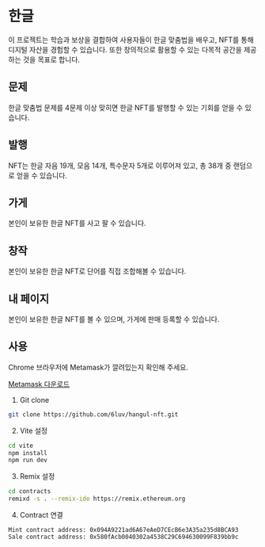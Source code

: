 # 한글

이 프로젝트는 학습과 보상을 결합하여 사용자들이 한글 맞춤법을 배우고, NFT를 통해 디지털 자산을 경험할 수 있습니다. 또한 창의적으로 활용할 수 있는 다목적 공간을 제공하는 것을 목표로 합니다.

## 문제

한글 맞춤법 문제를 4문제 이상 맞히면 한글 NFT를 발행할 수 있는 기회를 얻을 수 있습니다.

## 발행

NFT는 한글 자음 19개, 모음 14개, 특수문자 5개로 이루어져 있고, 총 38개 중 랜덤으로 얻을 수 있습니다.

## 가게

본인이 보유한 한글 NFT를 사고 팔 수 있습니다.

## 창작

본인이 보유한 한글 NFT로 단어를 직접 조합해볼 수 있습니다.

## 내 페이지

본인이 보유한 한글 NFT를 볼 수 있으며, 가게에 판매 등록할 수 있습니다.

## 사용

Chrome 브라우저에 Metamask가 깔려있는지 확인해 주세요.

[Metamask 다운로드](https://metamask.io/download/)

1. Git clone

```bash
git clone https://github.com/6luv/hangul-nft.git
```

2. Vite 설정

```bash
cd vite
npm install
npm run dev
```

3. Remix 설정

```bash
cd contracts
remixd -s . --remix-ide https://remix.ethereum.org
```

4. Contract 연결

```
Mint contract address: 0x094A9221ad6A67eAeD7CEcB6e3A35a235d8BCA93
Sale contract address: 0x580fAcb0040302a4538C29C694630099F839bb9c
```
